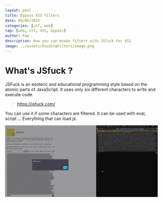 ```yaml
---
layout: post
title: Bypass XSS filters 
date: 09/06/2025
categories: [ctf, web]
tag: [web, ctf, XSS, bypass]
author: Paw
description: How you can evade filters with JSfxck for XSS
image: ../assets/EvadingFilters/image.png
---
```


# What's JSfuck ? 
JSFuck is an esoteric and educational programming style based on the atomic parts of JavaScript. It uses only six different characters to write and execute code.
> https://jsfuck.com/

You can use it if some characters are filtered. It can be used with eval, script ... Everything that can load js.

![image](assets/EvadingFilters/jsfxck.png)
